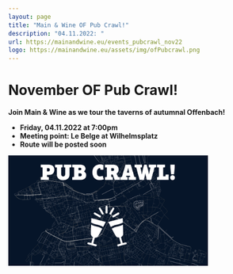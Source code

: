 ```yaml
---
layout: page
title: "Main & Wine OF Pub Crawl!"
description: "04.11.2022: "
url: https://mainandwine.eu/events_pubcrawl_nov22
logo: https://mainandwine.eu/assets/img/ofPubcrawl.png
---
```


# November OF Pub Crawl!
__Join Main & Wine as we tour the taverns of autumnal Offenbach!__
- __Friday, 04.11.2022 at 7:00pm__   
- __Meeting point: Le Belge at Wilhelmsplatz__
- __Route will be posted soon__
<img src="assets/img/ofPubcrawl.png" alt="pubcrawl" width="80%">


